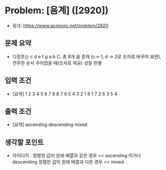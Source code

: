 # Problem: [음계] ([2920])

- 링크: https://www.acmicpc.net/problem/2920

## 문제 요약

- 다장조는 c d e f g a b C, 총 8개 음 존재 (c-> 1, d -> 2로 숫자로 바꾸어 표현), 연주한 순서 주어졌을 때(숫자로 제공) 성질 판별

## 입력 조건

- [요약]
  1 2 3 4 5 6 7 8
  8 7 6 5 4 3 2 1
  8 1 7 2 6 3 5 4

## 출력 조건

- [요약]
  ascending
  descending
  mixed

## 생각할 포인트

- 아이디어 :
  정렬한 값이 원래 배열과 같은 경우 => ascending 이거나 descending
  정렬한 값이 원래 배열과 다른 경우 => mixed
